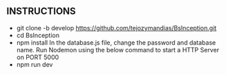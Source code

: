 ## INSTRUCTIONS

- git clone -b develop https://github.com/tejozymandias/BsInception.git
- cd BsInception
- npm install
In the database.js file, change the password and database name.
Run Nodemon using the below command to start a HTTP Server on PORT 5000
- npm run dev
